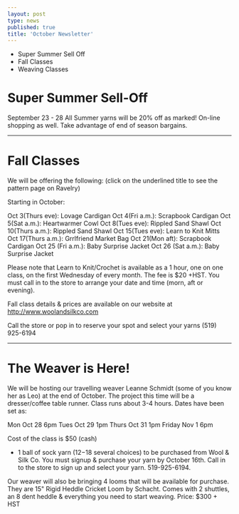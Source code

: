 ```yaml
---
layout: post
type: news
published: true
title: 'October Newsletter'
---
```


- Super Summer Sell Off
- Fall Classes
- Weaving Classes

<h1>Super Summer Sell-Off</h1>
September 23 - 28  
All Summer yarns will be 20% off as marked! On-line shopping as well. Take advantage of end of season bargains.

<hr>

<h1>Fall Classes</h1>
 
We will be offering the following:
(click on the underlined title to see the pattern page on Ravelry) 

Starting in October:

Oct 3(Thurs eve): Lovage Cardigan
Oct 4(Fri a.m.): Scrapbook Cardigan
Oct 5(Sat a.m.): Heartwarmer Cowl
Oct 8(Tues eve): Rippled Sand Shawl
Oct 10(Thurs a.m.): Rippled Sand Shawl
Oct 15(Tues eve): Learn to Knit Mitts
Oct 17(Thurs a.m.): Grrlfriend Market Bag
Oct 21(Mon aft): Scrapbook Cardigan
Oct 25 (Fri a.m.): Baby Surprise Jacket
Oct 26 (Sat a.m.): Baby Surprise Jacket

Please note that Learn to Knit/Crochet is available as a 1 hour, one on one class, on the first Wednesday of every month. The fee is $20 +HST. You must call in to the store to arrange your date and time (morn, aft or evening). 

Fall class details & prices are available on our website at http://www.woolandsilkco.com

Call the store or pop in to reserve your spot and select your yarns
(519) 925-6194
 
<hr>

<h1>The Weaver is Here!</h1>

We will be hosting our travelling weaver Leanne Schmidt (some of you know her as Leo) at the end of October. The project this time will be a dresser/coffee table runner. Class runs about 3-4 hours. Dates have been set as:

Mon Oct 28 6pm
Tues Oct 29 1pm
Thurs Oct 31 1pm
Friday Nov 1 6pm
 
Cost of the class is $50 (cash)
+ 1 ball of sock yarn ($12-$18 several choices) to be purchased from Wool & Silk Co. You must signup & purchase your yarn by October 16th.
Call in to the store to sign up and select your yarn. 519-925-6194.

Our weaver will also be bringing 4 looms that will be available for purchase. They are 15" Rigid Heddle Cricket Loom by Schacht. Comes with 2 shuttles, an 8 dent heddle & everything you need to start weaving. 
Price: $300 + HST
